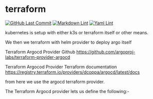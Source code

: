# terraform

[![GitHub Last Commit](https://img.shields.io/github/last-commit/curtisdingdong/terraform?logo=github)](https://github.com/curtisdingdong/terraform/commits/master)
[![Markdown Lint](https://github.com/curtisdingdong/terraform/actions/workflows/markdown.yaml/badge.svg)](https://github.com/curtisdingdong/terraform/actions/workflows/markdown.yaml)
[![Yaml Lint](https://github.com/curtisdingdong/terraform/actions/workflows/yamllint.yaml/badge.svg)](https://github.com/curtisdingdong/terraform/actions/workflows/yamllint.yaml)


kubernetes is setup with either k3s or terraform itself or other means.

We then we terraform with helm provider to deploy argo itself

Terraform Argocd Provider Github
https://github.com/argoproj-labs/terraform-provider-argocd

Terraform Argocod Provider Terraform documentation
https://registry.terraform.io/providers/dcoppa/argocd/latest/docs


from here we use the argocd terraform provider.

The Terraform Argocd provider lets us define the following:-
